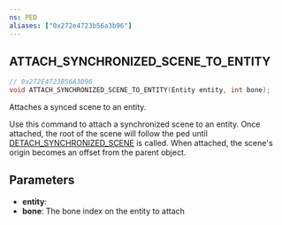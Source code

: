 ```yaml
---
ns: PED
aliases: ["0x272e4723b56a3b96"]
---
```

## ATTACH_SYNCHRONIZED_SCENE_TO_ENTITY

```c
// 0x272E4723B56A3B96
void ATTACH_SYNCHRONIZED_SCENE_TO_ENTITY(Entity entity, int bone);
```

Attaches a synced scene to an entity.

Use this command to attach a synchronized scene to an entity. Once attached, the root of the scene will follow the ped until [DETACH_SYNCHRONIZED_SCENE](#_0x6D38F1F04CBB37EA) is called. When attached, the scene's origin becomes an offset from the parent object.


## Parameters
* **entity**: 
* **bone**: The bone index on the entity to attach
